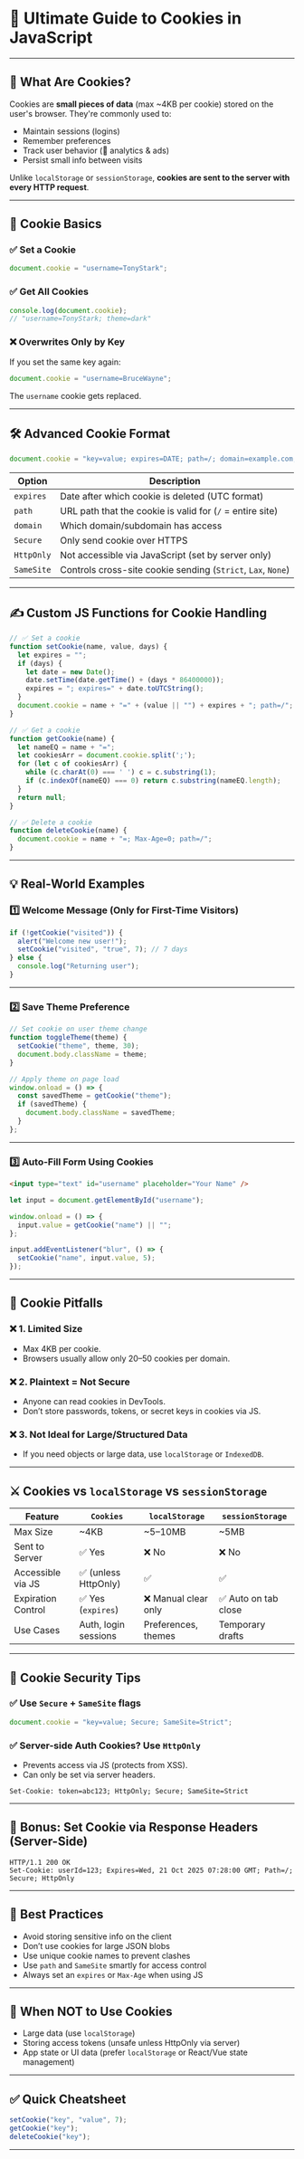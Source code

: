 
# 🍪 Ultimate Guide to Cookies in JavaScript

---

## 🧠 What Are Cookies?

Cookies are **small pieces of data** (max \~4KB per cookie) stored on the user's browser. They're commonly used to:

* Maintain sessions (logins)
* Remember preferences
* Track user behavior (👀 analytics & ads)
* Persist small info between visits

Unlike `localStorage` or `sessionStorage`, **cookies are sent to the server with every HTTP request**.

---

## 🔧 Cookie Basics

### ✅ Set a Cookie

```js
document.cookie = "username=TonyStark";
```

### ✅ Get All Cookies

```js
console.log(document.cookie); 
// "username=TonyStark; theme=dark"
```

### ❌ Overwrites Only by Key

If you set the same key again:

```js
document.cookie = "username=BruceWayne";
```

The `username` cookie gets replaced.

---

## 🛠 Advanced Cookie Format

```js
document.cookie = "key=value; expires=DATE; path=/; domain=example.com; Secure; SameSite=Strict";
```

| Option     | Description                                                  |
| ---------- | ------------------------------------------------------------ |
| `expires`  | Date after which cookie is deleted (UTC format)              |
| `path`     | URL path that the cookie is valid for (`/` = entire site)    |
| `domain`   | Which domain/subdomain has access                            |
| `Secure`   | Only send cookie over HTTPS                                  |
| `HttpOnly` | Not accessible via JavaScript (set by server only)           |
| `SameSite` | Controls cross-site cookie sending (`Strict`, `Lax`, `None`) |

---

## ✍️ Custom JS Functions for Cookie Handling

```js
// ✅ Set a cookie
function setCookie(name, value, days) {
  let expires = "";
  if (days) {
    let date = new Date();
    date.setTime(date.getTime() + (days * 86400000));
    expires = "; expires=" + date.toUTCString();
  }
  document.cookie = name + "=" + (value || "") + expires + "; path=/";
}

// ✅ Get a cookie
function getCookie(name) {
  let nameEQ = name + "=";
  let cookiesArr = document.cookie.split(';');
  for (let c of cookiesArr) {
    while (c.charAt(0) === ' ') c = c.substring(1);
    if (c.indexOf(nameEQ) === 0) return c.substring(nameEQ.length);
  }
  return null;
}

// ✅ Delete a cookie
function deleteCookie(name) {
  document.cookie = name + "=; Max-Age=0; path=/";
}
```

---

## 💡 Real-World Examples

### 1️⃣ Welcome Message (Only for First-Time Visitors)

```js
if (!getCookie("visited")) {
  alert("Welcome new user!");
  setCookie("visited", "true", 7); // 7 days
} else {
  console.log("Returning user");
}
```

---

### 2️⃣ Save Theme Preference

```js
// Set cookie on user theme change
function toggleTheme(theme) {
  setCookie("theme", theme, 30);
  document.body.className = theme;
}

// Apply theme on page load
window.onload = () => {
  const savedTheme = getCookie("theme");
  if (savedTheme) {
    document.body.className = savedTheme;
  }
};
```

---

### 3️⃣ Auto-Fill Form Using Cookies

```html
<input type="text" id="username" placeholder="Your Name" />
```

```js
let input = document.getElementById("username");

window.onload = () => {
  input.value = getCookie("name") || "";
};

input.addEventListener("blur", () => {
  setCookie("name", input.value, 5);
});
```

---

## 🧨 Cookie Pitfalls

### ❌ 1. Limited Size

* Max 4KB per cookie.
* Browsers usually allow only 20–50 cookies per domain.

### ❌ 2. Plaintext = Not Secure

* Anyone can read cookies in DevTools.
* Don’t store passwords, tokens, or secret keys in cookies via JS.

### ❌ 3. Not Ideal for Large/Structured Data

* If you need objects or large data, use `localStorage` or `IndexedDB`.

---

## ⚔️ Cookies vs `localStorage` vs `sessionStorage`

| Feature            | `Cookies`            | `localStorage`      | `sessionStorage`    |
| ------------------ | -------------------- | ------------------- | ------------------- |
| Max Size           | \~4KB                | \~5–10MB            | \~5MB               |
| Sent to Server     | ✅ Yes                | ❌ No                | ❌ No                |
| Accessible via JS  | ✅ (unless HttpOnly)  | ✅                   | ✅                   |
| Expiration Control | ✅ Yes (`expires`)    | ❌ Manual clear only | ✅ Auto on tab close |
| Use Cases          | Auth, login sessions | Preferences, themes | Temporary drafts    |

---

## 🔐 Cookie Security Tips

### ✅ Use `Secure` + `SameSite` flags

```js
document.cookie = "key=value; Secure; SameSite=Strict";
```

### ✅ Server-side Auth Cookies? Use `HttpOnly`

* Prevents access via JS (protects from XSS).
* Can only be set via server headers.

```http
Set-Cookie: token=abc123; HttpOnly; Secure; SameSite=Strict
```

---

## 🧪 Bonus: Set Cookie via Response Headers (Server-Side)

```http
HTTP/1.1 200 OK
Set-Cookie: userId=123; Expires=Wed, 21 Oct 2025 07:28:00 GMT; Path=/; Secure; HttpOnly
```

---

## 🧼 Best Practices

* Avoid storing sensitive info on the client
* Don’t use cookies for large JSON blobs
* Use unique cookie names to prevent clashes
* Use `path` and `SameSite` smartly for access control
* Always set an `expires` or `Max-Age` when using JS

---

## 🛑 When NOT to Use Cookies

* Large data (use `localStorage`)
* Storing access tokens (unsafe unless HttpOnly via server)
* App state or UI data (prefer `localStorage` or React/Vue state management)

---

## ✅ Quick Cheatsheet

```js
setCookie("key", "value", 7);
getCookie("key");
deleteCookie("key");
```

---
